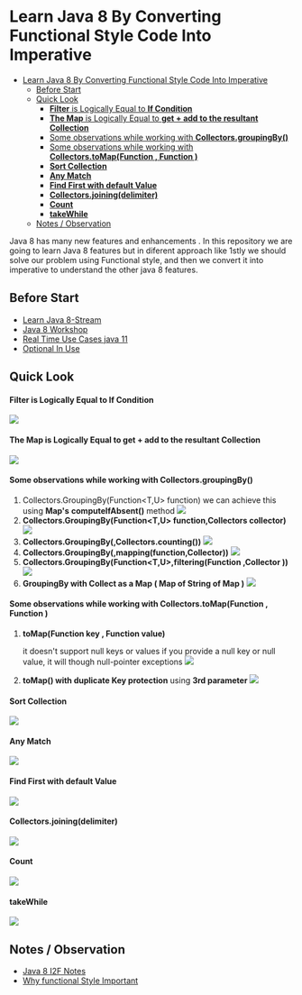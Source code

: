# Learn Java 8 By Converting Functional Style Code Into Imperative

<!-- TOC -->
* [Learn Java 8 By Converting Functional Style Code Into Imperative](#learn-java-8-by-converting-functional-style-code-into-imperative)
  * [Before Start](#before-start)
  * [Quick Look](#quick-look)
      * [**Filter** is Logically Equal to  **If Condition**](#filter-is-logically-equal-to-if-condition)
      * [**The Map** is Logically Equal to **get + add to the resultant Collection**](#the-map-is-logically-equal-to-get--add-to-the-resultant-collection)
      * [Some observations while working with **Collectors.groupingBy()**](#some-observations-while-working-with-collectorsgroupingby)
      * [Some observations while working with **Collectors.toMap(Function , Function )**](#some-observations-while-working-with-collectorstomapfunction--function-)
      * [**Sort Collection**](#sort-collection)
      * [**Any Match**](#any-match)
      * [**Find First with default Value**](#find-first-with-default-value)
      * [**Collectors.joining(delimiter)**](#collectorsjoiningdelimiter)
      * [**Count**](#count)
      * [**takeWhile**](#takewhile)
  * [Notes / Observation](#notes--observation)
<!-- TOC -->



Java 8 has many new features and enhancements . In this repository we are going to learn Java 8 features but in diferent approach like 
1stly we should solve our problem using Functional style, and then we convert it into imperative to understand the other java 8 features. 

## Before Start

* [Learn Java 8-Stream](https://github.com/rohitchavan-git/Learn-Java-8-Stream)
* [ Java 8 Workshop ](https://github.com/rohitchavan-git/java8-workshop)
* [Real Time Use Cases java 11 ](https://github.com/rohitchavan-git/Real-Time-Use-of-java-11-Stream-API)
* [Optional In Use](https://github.com/rohitchavan-git/OptionalInJava)

## Quick Look
#### **Filter** is Logically Equal to  **If Condition**
![](src/main/resources/filterAsIf.png)

#### **The Map** is Logically Equal to **get + add to the resultant Collection**
![](src/main/resources/MapAsGetToResultantCollection.png)

#### Some observations while working with **Collectors.groupingBy()**

   1. Collectors.GroupingBy(Function<T,U> function) we can achieve this using **Map's** **computeIfAbsent()** method
   ![](src/main/resources/grpBy.png)
   2. **Collectors.GroupingBy(Function<T,U> function,Collectors collector)**
   ![](src/main/resources/grpByCollectToSet.png)
   3. **Collectors.GroupingBy(,Collectors.counting())**
   ![](src/main/resources/grpByCounting.png)
   4. **Collectors.GroupingBy(,mapping(function,Collector))**
   ![](src/main/resources/grpByMapping.png)
   5. **Collectors.GroupingBy(Function<T,U>,filtering(Function ,Collector ))**
   ![](src/main/resources/grpByFiltering.png)
   6. **GroupingBy with Collect as a Map ( Map of String of Map )**
   ![](src/main/resources/grpByCollectToMap.png)
#### Some observations while working with **Collectors.toMap(Function , Function )**

1. **toMap(Function key , Function value)**
   
     it doesn't support null keys or values if you provide a null key or null value, it will though null-pointer
     exceptions
     ![](src/main/resources/mapWithoutDuplicateKeyProtection.png)

2. **toMap() with duplicate Key protection** using **3rd parameter**
   ![](src/main/resources/mapWithDuplicateKeyProtection.png)
#### **Sort Collection** 
   ![](src/main/resources/sortCollection.png)
#### **Any Match**
   ![](src/main/resources/anyMatch.png)
#### **Find First with default Value**
   ![](src/main/resources/findFirstWithDefaultValue.png)
#### **Collectors.joining(delimiter)**
   ![](src/main/resources/joining.png)
#### **Count** 
   ![](src/main/resources/counting.png)
####  **takeWhile**
   ![](src/main/resources/takeWhile.png)
   
## Notes / Observation

* [Java 8 I2F Notes ](https://notesdocs.app/share/cbA5UGGquaySPD4bSjSWy5yUqfHZAlO3llCW-Java-8-I2F-)
* [Why functional Style Important](https://notesdocs.app/share/56qbTdjmbkjcTwHCEvEWVlHTUlMTuLhgVyOL-Why-functional-Style-is-Important)
